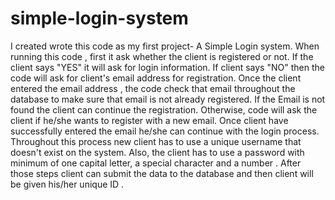 # simple-login-system
I created wrote this code as my first project- A Simple Login system. When running this code , first it ask whether the client is registered or not. If the client says "YES" it will ask for login information. If client says "NO" then the code will ask for client's email address for registration. Once the client entered the email address , the code check that email throughout the database to make sure that email is not already registered. If the Email is not found the client can continue the registration. Otherwise, code will ask the client if he/she wants to register with a new email. Once client have successfully entered the email he/she can continue with the login process. Throughout this process new client has to use a unique username that doesn't exist on the system. Also, the client has to use a password with minimum of one capital letter, a special character and a number . After those steps client can submit the data to the database and then client will be given his/her unique ID .
